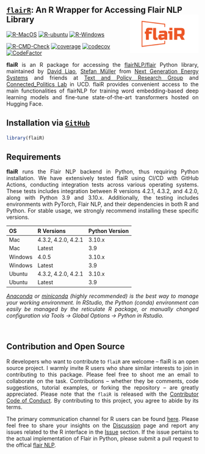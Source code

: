 
## <u>`flairR`</u>: An R Wrapper for Accessing Flair NLP Library <img src="man/figures/logo.png" align="right" width="180"/>

[![R-MacOS](https://github.com/davidycliao/flaiR/actions/workflows/r_macos.yml/badge.svg)](https://github.com/davidycliao/flaiR/actions/workflows/r_macos.yml)
[![R-ubuntu](https://github.com/davidycliao/flaiR/actions/workflows/r_ubuntu.yaml/badge.svg)](https://github.com/davidycliao/flaiR/actions/workflows/r_ubuntu.yaml)
[![R-Windows](https://github.com/davidycliao/flaiR/actions/workflows/r_window.yml/badge.svg)](https://github.com/davidycliao/flaiR/actions/workflows/r_window.yml)

[![R-CMD-Check](https://github.com/davidycliao/flaiR/actions/workflows/r.yml/badge.svg)](https://github.com/davidycliao/flaiR/actions/workflows/r.yml)
[![coverage](https://github.com/davidycliao/flaiR/actions/workflows/test-coverage.yaml/badge.svg)](https://github.com/davidycliao/flaiR/actions/workflows/test-coverage.yaml)
[![codecov](https://codecov.io/gh/davidycliao/flaiR/graph/badge.svg?token=CPIBIB6L78)](https://codecov.io/gh/davidycliao/flaiR)
[![CodeFactor](https://www.codefactor.io/repository/github/davidycliao/flair/badge)](https://www.codefactor.io/repository/github/davidycliao/flair)

<!-- README.md is generated from README.Rmd. Please edit that file -->
<div style="text-align: justify">

**flaiR** is an R package for accessing the
[flairNLP/flair](flairNLP/flair) Python library, maintained by [David
Liao](https://davidycliao.github.io), [Stefan
Müller](https://muellerstefan.net) from [Next Generation Energy
Systems](https://www.nexsys-energy.ie) and friends at [Text and Policy
Research Group](https://text-and-policy.com) and [Connected_Politics
Lab](https://www.ucd.ie/connected_politics/) in UCD. flaiR provides
convenient access to the main functionalities of flairNLP for training
word embedding-based deep learning models and fine-tune state-of-the-art
transformers hosted on Hugging Face.

## Installation via <u>**`GitHub`**</u>

``` r
library(flaiR)
```

## Requirements

<div style="text-align: justify">

**flaiR** runs the Flair NLP backend in Python, thus requiring Python
installation. We have extensively tested flaiR using CI/CD with GitHub
Actions, conducting integration tests across various operating systems.
These tests includes integration between R versions 4.2.1, 4.3.2, and
4.2.0, along with Python 3.9 and 3.10.x. Additionally, the testing
includes environments with PyTorch, Flair NLP, and their dependencies in
both R and Python. For stable usage, we strongly recommend installing
these specific versions.

| OS      | R Versions          | Python Version |
|---------|---------------------|----------------|
| Mac     | 4.3.2, 4.2.0, 4.2.1 | 3.10.x         |
| Mac     | Latest              | 3.9            |
| Windows | 4.0.5               | 3.10.x         |
| Windows | Latest              | 3.9            |
| Ubuntu  | 4.3.2, 4.2.0, 4.2.1 | 3.10.x         |
| Ubuntu  | Latest              | 3.9            |

*[Anaconda](https://github.com/anaconda) or
[miniconda](https://github.com/conda/conda) (highly recommended) is the
best way to manage your working environment. In RStudio, the Python
(conda) environment can easily be managed by the reticulate R package,
or manually changed configuration via Tools -\> Global Options -\>
Python in Rstudio.*

<br>

## Contribution and Open Source

<div style="text-align: justify">

R developers who want to contribute to `flaiR` are welcome – flaiR is an
open source project. I warmly invite R users who share similar interests
to join in contributing to this package. Please feel free to shoot me an
email to collaborate on the task. Contributions – whether they be
comments, code suggestions, tutorial examples, or forking the repository
– are greatly appreciated. Please note that the `flaiR` is released with
the [Contributor Code of
Conduct](https://github.com/davidycliao/flaiR/blob/master/CONDUCT.md).
By contributing to this project, you agree to abide by its terms.

The primary communication channel for R users can be found
[here](https://github.com/davidycliao/flaiR/discussions). Please feel
free to share your insights on the
[Discussion](https://github.com/davidycliao/flaiR/discussions) page and
report any issues related to the R interface in the
[Issue](https://github.com/davidycliao/flaiR/issues) section. If the
issue pertains to the actual implementation of Flair in Python, please
submit a pull request to the offical [flair
NLP](https://github.com/flairnlp/flair).

</div>

<br>
